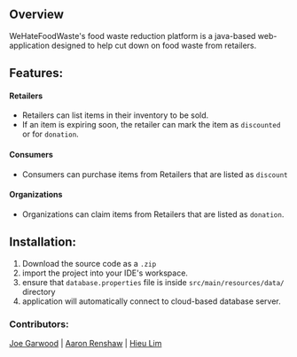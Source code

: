 ## Overview
WeHateFoodWaste's food waste reduction platform is a java-based web-application designed to help cut down on food waste from retailers.
## Features:

#### Retailers
- Retailers can list items in their inventory to be sold. 
- If an item is expiring soon, the retailer can mark the item as `discounted` or for `donation`.
#### Consumers
- Consumers can purchase items from Retailers that are listed as `discount`
#### Organizations
- Organizations can claim items from Retailers that are listed as `donation`.

## Installation:
1.  Download the source code as a `.zip`
2. import the project into your IDE's workspace.
3.  ensure that `database.properties` file is inside `src/main/resources/data/` directory
4.  application will automatically connect to cloud-based database server.

### Contributors:
[Joe Garwood](https://github.com/jgarw) | [Aaron Renshaw](https://github.com/arens34) | [Hieu Lim](https://github.com/hieul91) 
